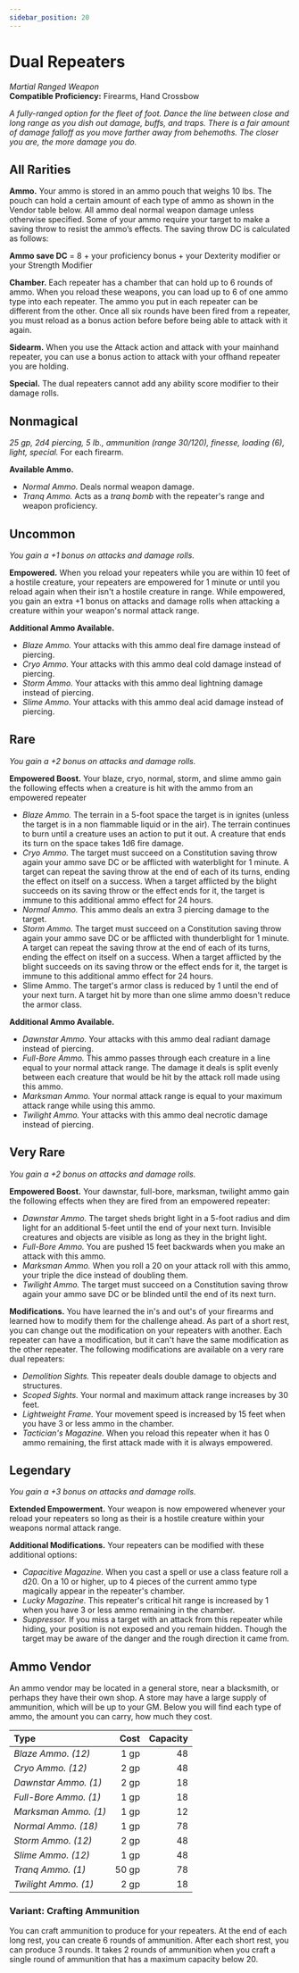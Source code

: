 ```yaml
---
sidebar_position: 20
---
```


# Dual Repeaters

*Martial Ranged Weapon*  
**Compatible Proficiency:** Firearms, Hand Crossbow

*A fully-ranged option for the fleet of foot. Dance the line between close and long range as you dish out damage, buffs, and traps. There is a fair amount of damage falloff as you move farther away from behemoths. The closer you are, the more damage you do.*

## All Rarities

**Ammo.** Your ammo is stored in an ammo pouch that weighs 10 lbs. The pouch can hold a certain amount of each type of ammo as shown in the Vendor table below. All ammo deal normal weapon damage unless otherwise specified. Some of your ammo require your target to make a saving throw to resist the ammo’s effects. The saving throw DC is calculated as follows:

**Ammo save DC** = 8 + your proficiency bonus + your Dexterity modifier or your Strength Modifier

**Chamber.** Each repeater has a chamber that can hold up to 6 rounds of ammo. When you reload these weapons, you can load up to 6 of one ammo type into each repeater. The ammo you put in each repeater can be different from the other. Once all six rounds have been fired from a repeater, you must reload as a bonus action before before being able to attack with it again.

**Sidearm.** When you use the Attack action and attack with your mainhand repeater, you can use a bonus action to attack with your offhand repeater you are holding.

**Special.** The dual repeaters cannot add any ability score modifier to their damage rolls.

## Nonmagical

*25 gp, 2d4 piercing, 5 lb., ammunition (range 30/120), finesse, loading (6), light, special.* For each firearm.

**Available Ammo.**

- *Normal Ammo.* Deals normal weapon damage.
- *Tranq Ammo.* Acts as a *tranq bomb* with the repeater's range and weapon proficiency.

## Uncommon

*You gain a +1 bonus on attacks and damage rolls.*

**Empowered.** When you reload your repeaters while you are within 10 feet of a hostile creature, your repeaters are empowered for 1 minute or until you reload again when their isn't a hostile creature in range. While empowered, you gain an extra +1 bonus on attacks and damage rolls when attacking a creature within your weapon's normal attack range.

**Additional Ammo Available.**

- *Blaze Ammo.* Your attacks with this ammo deal fire damage instead of piercing.
- *Cryo Ammo.* Your attacks with this ammo deal cold damage instead of piercing.
- *Storm Ammo.* Your attacks with this ammo deal lightning damage instead of piercing.
- *Slime Ammo.* Your attacks with this ammo deal acid damage instead of piercing.

## Rare

*You gain a +2 bonus on attacks and damage rolls.*

**Empowered Boost.** Your blaze, cryo, normal, storm, and slime ammo gain the following effects when a creature is hit with the ammo from an empowered repeater

- *Blaze Ammo.* The terrain in a 5-foot space the target is in ignites (unless the target is in a non flammable liquid or in the air). The terrain continues to burn until a creature uses an action to put it out. A creature that ends its turn on the space takes 1d6 fire damage.
- *Cryo Ammo.* The target must succeed on a Constitution saving throw again your ammo save DC or be afflicted with waterblight for 1 minute. A target can repeat the saving throw at the end of each of its turns, ending the effect on itself on a success. When a target afflicted by the blight succeeds on its saving throw or the effect ends for it, the target is immune to this additional ammo effect for 24 hours.
- *Normal Ammo.* This ammo deals an extra 3 piercing damage to the target.
- *Storm Ammo.* The target must succeed on a Constitution saving throw again your ammo save DC or be afflicted with thunderblight for 1 minute. A target can repeat the saving throw at the end of each of its turns, ending the effect on itself on a success. When a target afflicted by the blight succeeds on its saving throw or the effect ends for it, the target is immune to this additional ammo effect for 24 hours.
- Slime Ammo. The target's armor class is reduced by 1 until the end of your next turn. A target hit by more than one slime ammo doesn't reduce the armor class.

**Additional Ammo Available.**

- *Dawnstar Ammo.* Your attacks with this ammo deal radiant damage instead of piercing.
- *Full-Bore Ammo.* This ammo passes through each creature in a line equal to your normal attack range. The damage it deals is split evenly between each creature that would be hit by the attack roll made using this ammo.
- *Marksman Ammo.* Your normal attack range is equal to your maximum attack range while using this ammo.
- *Twilight Ammo.* Your attacks with this ammo deal necrotic damage instead of piercing.

## Very Rare

*You gain a +2 bonus on attacks and damage rolls.*

**Empowered Boost.** Your dawnstar, full-bore, marksman, twilight ammo gain the following effects when they are fired from an empowered repeater:

- *Dawnstar Ammo.* The target sheds bright light in a 5-foot radius and dim light for an additional 5-feet until the end of your next turn. Invisible creatures and objects are visible as long as they in the bright light.
- *Full-Bore Ammo.* You are pushed 15 feet backwards when you make an attack with this ammo.
- *Marksman Ammo.* When you roll a 20 on your attack roll with this ammo, your triple the dice instead of doubling them.
- *Twilight Ammo.* The target must succeed on a Constitution saving throw again your ammo save DC or be blinded until the end of its next turn.

**Modifications.** You have learned the in's and out's of your firearms and learned how to modify them for the challenge ahead. As part of a short rest, you can change out the modification on your repeaters with another. Each repeater can have a modification, but it can't have the same modification as the other repeater. The following modifications are available on a very rare dual repeaters:

- *Demolition Sights.* This repeater deals double damage to objects and structures.
- *Scoped Sights.* Your normal and maximum attack range increases by 30 feet.
- *Lightweight Frame.* Your movement speed is increased by 15 feet when you have 3 or less ammo in the chamber.
- *Tactician's Magazine.* When you reload this repeater when it has 0 ammo remaining, the first attack made with it is always empowered.

## Legendary

*You gain a +3 bonus on attacks and damage rolls.*

**Extended Empowerment.** Your weapon is now empowered whenever your reload your repeaters so long as their is a hostile creature within your weapons normal attack range.

**Additional Modifications.** Your repeaters can be modified with these additional options:

- *Capacitive Magazine.* When you cast a spell or use a class feature roll a d20. On a 10 or higher, up to 4 pieces of the current ammo type magically appear in the repeater's chamber.
- *Lucky Magazine.* This repeater's critical hit range is increased by 1 when you have 3 or less ammo remaining in the chamber.
- *Suppressor.* If you miss a target with an attack from this repeater while hiding, your position is not exposed and you remain hidden. Though the target may be aware of the danger and the rough direction it came from.

## Ammo Vendor

An ammo vendor may be located in a general store, near a blacksmith, or perhaps they have their own shop. A store may have a large supply of ammunition, which will be up to your GM. Below you will find each type of ammo, the amount you can carry, how much they cost.

| Type                | Cost  | Capacity |
| :------------------ | ----: | -------: |
| *Blaze Ammo. (12)*    | 1 gp  | 48       |
| *Cryo Ammo. (12)*     | 2 gp  | 48       |
| *Dawnstar Ammo. (1)*  | 2 gp  | 18       |
| *Full-Bore Ammo. (1)* | 1 gp  | 18       |
| *Marksman Ammo. (1)*  | 1 gp  | 12       |
| *Normal Ammo. (18)*   | 1 gp  | 78       |
| *Storm Ammo. (12)*    | 2 gp  | 48       |
| *Slime Ammo. (12)*    | 1 gp  | 48       |
| *Tranq Ammo. (1)*     | 50 gp | 78       |
| *Twilight Ammo. (1)*  | 2 gp  | 18       |

### Variant: Crafting Ammunition

You can craft ammunition to produce for your repeaters. At the end of each long rest, you can create 6 rounds of ammunition. After each short rest, you can produce 3 rounds. It takes 2 rounds of ammunition when you craft a single round of ammunition that has a maximum capacity below 20.
